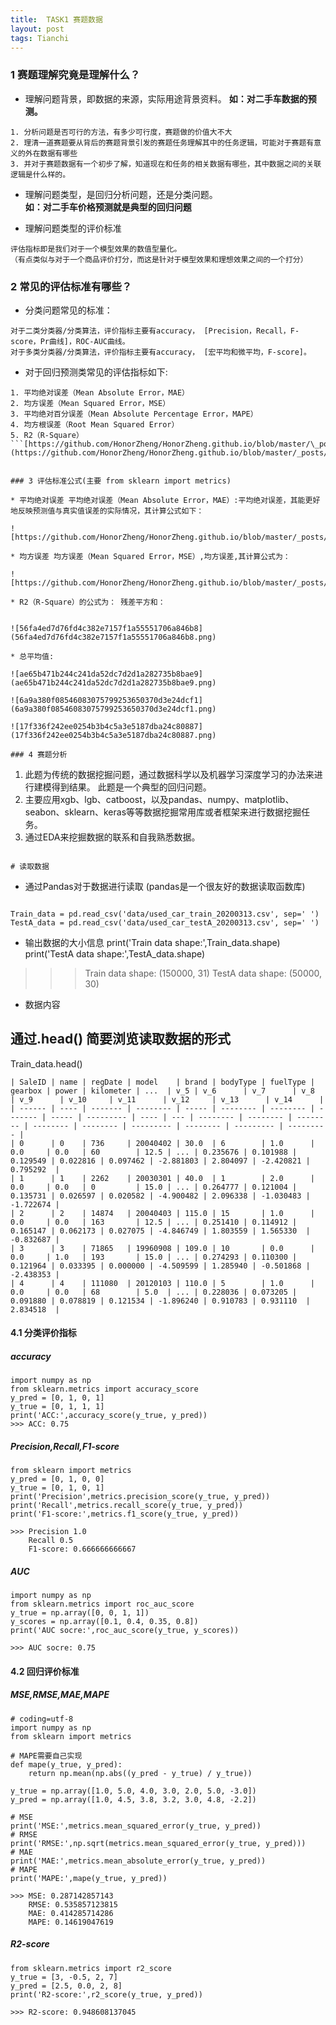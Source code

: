 ```yaml
---
title:  TASK1 赛题数据
layout: post
tags: Tianchi
---
```



### 1 赛题理解究竟是理解什么？

* 理解问题背景，即数据的来源，实际用途背景资料。
	**如：对二手车数据的预测。**
```
1. 分析问题是否可行的方法，有多少可行度，赛题做的价值大不大 
2. 理清一道赛题要从背后的赛题背景引发的赛题任务理解其中的任务逻辑，可能对于赛题有意义的外在数据有哪些
3. 并对于赛题数据有一个初步了解，知道现在和任务的相关数据有哪些，其中数据之间的关联逻辑是什么样的。

```

* 理解问题类型，是回归分析问题，还是分类问题。</br>
  **如：对二手车价格预测就是典型的回归问题**

* 理解问题类型的评价标准
```
评估指标即是我们对于一个模型效果的数值型量化。
（有点类似与对于一个商品评价打分，而这是针对于模型效果和理想效果之间的一个打分）
```
### 2 常见的评估标准有哪些？
* 分类问题常见的标准：
```
对于二类分类器/分类算法，评价指标主要有accuracy， [Precision，Recall，F-score，Pr曲线]，ROC-AUC曲线。
对于多类分类器/分类算法，评价指标主要有accuracy， [宏平均和微平均，F-score]。
```
* 对于回归预测类常见的评估指标如下:
```
1. 平均绝对误差（Mean Absolute Error，MAE）
2. 均方误差（Mean Squared Error，MSE）
3. 平均绝对百分误差（Mean Absolute Percentage Error，MAPE）
4. 均方根误差（Root Mean Squared Error）
5. R2（R-Square）
```[https://github.com/HonorZheng/HonorZheng.github.io/blob/master/\_posts/538caab00fed3ce0ae5f5139564953654bdc3d5a.png](https://github.com/HonorZheng/HonorZheng.github.io/blob/master/_posts/538caab00fed3ce0ae5f5139564953654bdc3d5a.png) 


### 3 评估标准公式(主要 from sklearn import metrics)

* 平均绝对误差 平均绝对误差（Mean Absolute Error，MAE）:平均绝对误差，其能更好地反映预测值与真实值误差的实际情况，其计算公式如下：

![https://github.com/HonorZheng/HonorZheng.github.io/blob/master/_posts/538caab00fed3ce0ae5f5139564953654bdc3d5a.png)

* 均方误差 均方误差（Mean Squared Error，MSE）,均方误差,其计算公式为：

![https://github.com/HonorZheng/HonorZheng.github.io/blob/master/_posts/538caab00fed3ce0ae5f5139564953654bdc3d5a.png)

* R2（R-Square）的公式为： 残差平方和：


![56fa4ed7d76fd4c382e7157f1a55551706a846b8](56fa4ed7d76fd4c382e7157f1a55551706a846b8.png)

* 总平均值:

![ae65b471b244c241da52dc7d2d1a282735b8bae9](ae65b471b244c241da52dc7d2d1a282735b8bae9.png)

![6a9a380f08546083075799253650370d3e24dcf1](6a9a380f08546083075799253650370d3e24dcf1.png)

![17f336f242ee0254b3b4c5a3e5187dba24c80887](17f336f242ee0254b3b4c5a3e5187dba24c80887.png)

### 4 赛题分析
```

1. 此题为传统的数据挖掘问题，通过数据科学以及机器学习深度学习的办法来进行建模得到结果。
此题是一个典型的回归问题。
2. 主要应用xgb、lgb、catboost，以及pandas、numpy、matplotlib、seabon、sklearn、keras等等数据挖掘常用库或者框架来进行数据挖掘任务。
3. 通过EDA来挖掘数据的联系和自我熟悉数据。
```

# 读取数据
```
* 通过Pandas对于数据进行读取 (pandas是一个很友好的数据读取函数库)
```

Train_data = pd.read_csv('data/used_car_train_20200313.csv', sep=' ')
TestA_data = pd.read_csv('data/used_car_testA_20200313.csv', sep=' ')

```
* 输出数据的大小信息
print('Train data shape:',Train_data.shape)
print('TestA data shape:',TestA_data.shape)


>>> Train data shape: (150000, 31)
     TestA data shape: (50000, 30)


* 数据内容

## 通过.head() 简要浏览读取数据的形式
Train_data.head()
>>>
```
| SaleID | name | regDate | model    | brand | bodyType | fuelType | gearbox | power | kilometer | ...  | v_5 | v_6      | v_7      | v_8      | v_9      | v_10     | v_11      | v_12     | v_13      | v_14      |
| ------ | ---- | ------- | -------- | ----- | -------- | -------- | ------- | ----- | --------- | ---- | --- | -------- | -------- | -------- | -------- | -------- | --------- | -------- | --------- | --------- |
| 0      | 0    | 736     | 20040402 | 30.0  | 6        | 1.0      | 0.0     | 0.0   | 60        | 12.5 | ... | 0.235676 | 0.101988 | 0.129549 | 0.022816 | 0.097462 | -2.881803 | 2.804097 | -2.420821 | 0.795292  |
| 1      | 1    | 2262    | 20030301 | 40.0  | 1        | 2.0      | 0.0     | 0.0   | 0         | 15.0 | ... | 0.264777 | 0.121004 | 0.135731 | 0.026597 | 0.020582 | -4.900482 | 2.096338 | -1.030483 | -1.722674 |
| 2      | 2    | 14874   | 20040403 | 115.0 | 15       | 1.0      | 0.0     | 0.0   | 163       | 12.5 | ... | 0.251410 | 0.114912 | 0.165147 | 0.062173 | 0.027075 | -4.846749 | 1.803559 | 1.565330  | -0.832687 |
| 3      | 3    | 71865   | 19960908 | 109.0 | 10       | 0.0      | 0.0     | 1.0   | 193       | 15.0 | ... | 0.274293 | 0.110300 | 0.121964 | 0.033395 | 0.000000 | -4.509599 | 1.285940 | -0.501868 | -2.438353 |
| 4      | 4    | 111080  | 20120103 | 110.0 | 5        | 1.0      | 0.0     | 0.0   | 68        | 5.0  | ... | 0.228036 | 0.073205 | 0.091880 | 0.078819 | 0.121534 | -1.896240 | 0.910783 | 0.931110  | 2.834518  |

```
#### 4.1  分类评价指标

##### accuracy
```
import numpy as np
from sklearn.metrics import accuracy_score
y_pred = [0, 1, 0, 1]
y_true = [0, 1, 1, 1]
print('ACC:',accuracy_score(y_true, y_pred))
>>> ACC: 0.75

```

##### Precision,Recall,F1-score
```
from sklearn import metrics
y_pred = [0, 1, 0, 0]
y_true = [0, 1, 0, 1]
print('Precision',metrics.precision_score(y_true, y_pred))
print('Recall',metrics.recall_score(y_true, y_pred))
print('F1-score:',metrics.f1_score(y_true, y_pred))

>>> Precision 1.0
	Recall 0.5
	F1-score: 0.666666666667
```
#####  AUC
```
import numpy as np
from sklearn.metrics import roc_auc_score
y_true = np.array([0, 0, 1, 1])
y_scores = np.array([0.1, 0.4, 0.35, 0.8])
print('AUC socre:',roc_auc_score(y_true, y_scores))

>>> AUC socre: 0.75
```
#### 4.2 回归评价标准

#####  MSE,RMSE,MAE,MAPE
```
# coding=utf-8
import numpy as np
from sklearn import metrics

# MAPE需要自己实现
def mape(y_true, y_pred):
    return np.mean(np.abs((y_pred - y_true) / y_true))

y_true = np.array([1.0, 5.0, 4.0, 3.0, 2.0, 5.0, -3.0])
y_pred = np.array([1.0, 4.5, 3.8, 3.2, 3.0, 4.8, -2.2])

# MSE
print('MSE:',metrics.mean_squared_error(y_true, y_pred))
# RMSE
print('RMSE:',np.sqrt(metrics.mean_squared_error(y_true, y_pred)))
# MAE
print('MAE:',metrics.mean_absolute_error(y_true, y_pred))
# MAPE
print('MAPE:',mape(y_true, y_pred))

>>> MSE: 0.287142857143
	RMSE: 0.535857123815
	MAE: 0.414285714286
	MAPE: 0.14619047619
```
##### R2-score
```
from sklearn.metrics import r2_score
y_true = [3, -0.5, 2, 7]
y_pred = [2.5, 0.0, 2, 8]
print('R2-score:',r2_score(y_true, y_pred))

>>> R2-score: 0.948608137045
```